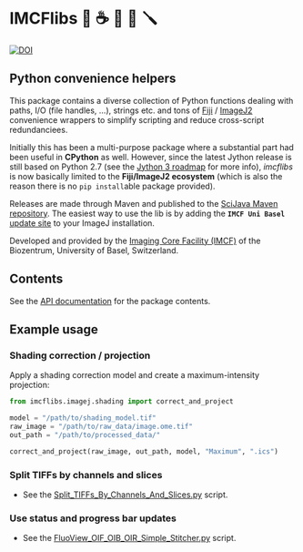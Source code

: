 # IMCFlibs 🐍 ☕ 🔩 🔧 🪛

[![DOI](https://zenodo.org/badge/156891364.svg)](https://zenodo.org/badge/latestdoi/156891364)

## Python convenience helpers

This package contains a diverse collection of Python functions dealing with
paths, I/O (file handles, ...), strings etc. and tons of [Fiji][fiji] /
[ImageJ2][imagej] convenience wrappers to simplify scripting and reduce
cross-script redundanciees.

Initially this has been a multi-purpose package where a substantial part had
been useful in **CPython** as well. However, since the latest Jython
release is still based on Python 2.7 (see the [Jython 3 roadmap][jython3] for
more info), *imcflibs* is now basically limited to the **Fiji/ImageJ2
ecosystem** (which is also the reason there is no `pip install`able package
provided).

Releases are made through Maven and published to the [SciJava Maven
repository][sj_maven]. The easiest way to use the lib is by adding the **`IMCF
Uni Basel`** [update site][imcf_updsite] to your ImageJ installation.

Developed and provided by the [Imaging Core Facility (IMCF)][imcf] of the
Biozentrum, University of Basel, Switzerland.

## Contents

See the [API documentation][apidocs] for the package contents.

## Example usage

### Shading correction / projection

Apply a shading correction model and create a maximum-intensity projection:

```Python
from imcflibs.imagej.shading import correct_and_project

model = "/path/to/shading_model.tif"
raw_image = "/path/to/raw_data/image.ome.tif"
out_path = "/path/to/processed_data/"

correct_and_project(raw_image, out_path, model, "Maximum", ".ics")
```

### Split TIFFs by channels and slices

* See the [Split_TIFFs_By_Channels_And_Slices.py][script_split] script.

### Use status and progress bar updates

* See the [FluoView_OIF_OIB_OIR_Simple_Stitcher.py][script_fvstitch] script.

[imcf]: https://www.biozentrum.unibas.ch/imcf
[imagej]: https://imagej.net
[fiji]: https://fiji.sc
[jython3]: https://www.jython.org/jython-3-roadmap
[sj_maven]: https://maven.scijava.org/#nexus-search;gav~ch.unibas.biozentrum.imcf~~~~
[imcf_updsite]: https://imagej.net/list-of-update-sites/
[apidocs]: https://imcf.one/apidocs/imcflibs/
[script_split]: https://github.com/imcf/imcf-fiji-scripts/blob/master/src/main/resources/scripts/Plugins/IMCF_Utilities/Convert/Split_TIFFs_By_Channels_And_Slices.py
[script_fvstitch]: https://github.com/imcf/imcf-fiji-scripts/blob/master/src/main/resources/scripts/Plugins/IMCF_Utilities/Stitching_Registration/FluoView_OIF_OIB_OIR_Simple_Stitcher.py
